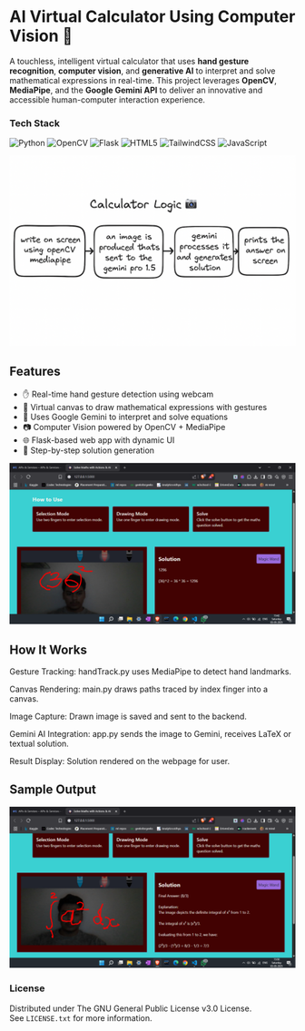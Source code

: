 # AI Virtual Calculator Using Computer Vision 📸

A touchless, intelligent virtual calculator that uses **hand gesture recognition**, **computer vision**, and **generative AI** to interpret and solve mathematical expressions in real-time. This project leverages **OpenCV**, **MediaPipe**, and the **Google Gemini API** to deliver an innovative and accessible human-computer interaction experience.

### Tech Stack

![Python](https://img.shields.io/badge/python-3670A0?style=for-the-badge&logo=python&logoColor=ffdd54)
![OpenCV](https://img.shields.io/badge/opencv-%23white.svg?style=for-the-badge&logo=opencv&logoColor=white)
![Flask](https://img.shields.io/badge/flask-%23000.svg?style=for-the-badge&logo=flask&logoColor=white)
![HTML5](https://img.shields.io/badge/html5-%23E34F26.svg?style=for-the-badge&logo=html5&logoColor=white)
![TailwindCSS](https://img.shields.io/badge/tailwindcss-%2338B2AC.svg?style=for-the-badge&logo=tailwind-css&logoColor=white)
![JavaScript](https://img.shields.io/badge/javascript-%23323330.svg?style=for-the-badge&logo=javascript&logoColor=%23F7DF1E)


![image](https://github.com/Punitpawar5/AI-virtual-calculator/blob/main/aiimage.png)

## Features

- ✋ Real-time hand gesture detection using webcam
- 🎨 Virtual canvas to draw mathematical expressions with gestures
- 🤖 Uses Google Gemini to interpret and solve equations
- 📷 Computer Vision powered by OpenCV + MediaPipe
- 🌐 Flask-based web app with dynamic UI
- 📩 Step-by-step solution generation

![image](https://github.com/Punitpawar5/AI-virtual-calculator/blob/main/Screenshot%20(249).png)

## How It Works
Gesture Tracking: handTrack.py uses MediaPipe to detect hand landmarks.

Canvas Rendering: main.py draws paths traced by index finger into a canvas.

Image Capture: Drawn image is saved and sent to the backend.

Gemini AI Integration: app.py sends the image to Gemini, receives LaTeX or textual solution.

Result Display: Solution rendered on the webpage for user.

## Sample Output

![image](https://github.com/Punitpawar5/AI-virtual-calculator/blob/main/Screenshot%20(250).png)


### License

Distributed under The GNU General Public License v3.0 License.<br>
See `LICENSE.txt` for more information.
